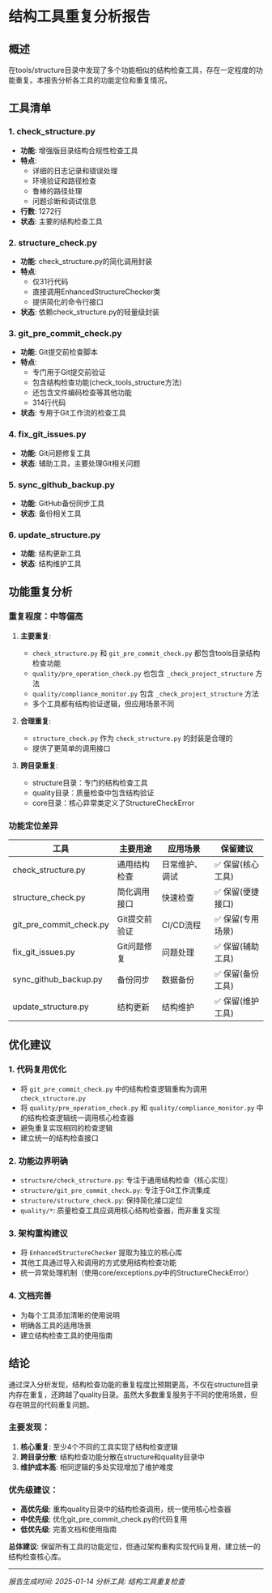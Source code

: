 # 结构工具重复分析报告

## 概述

在tools/structure目录中发现了多个功能相似的结构检查工具，存在一定程度的功能重复。本报告分析各工具的功能定位和重复情况。

## 工具清单

### 1. check_structure.py
- **功能**: 增强版目录结构合规性检查工具
- **特点**: 
  - 详细的日志记录和错误处理
  - 环境验证和路径检查
  - 鲁棒的路径处理
  - 问题诊断和调试信息
- **行数**: 1272行
- **状态**: 主要的结构检查工具

### 2. structure_check.py
- **功能**: check_structure.py的简化调用封装
- **特点**:
  - 仅31行代码
  - 直接调用EnhancedStructureChecker类
  - 提供简化的命令行接口
- **状态**: 依赖check_structure.py的轻量级封装

### 3. git_pre_commit_check.py
- **功能**: Git提交前检查脚本
- **特点**:
  - 专门用于Git提交前验证
  - 包含结构检查功能(check_tools_structure方法)
  - 还包含文件编码检查等其他功能
  - 314行代码
- **状态**: 专用于Git工作流的检查工具

### 4. fix_git_issues.py
- **功能**: Git问题修复工具
- **状态**: 辅助工具，主要处理Git相关问题

### 5. sync_github_backup.py
- **功能**: GitHub备份同步工具
- **状态**: 备份相关工具

### 6. update_structure.py
- **功能**: 结构更新工具
- **状态**: 结构维护工具

## 功能重复分析

### 重复程度：中等偏高

1. **主要重复**:
   - `check_structure.py` 和 `git_pre_commit_check.py` 都包含tools目录结构检查功能
   - `quality/pre_operation_check.py` 也包含 `_check_project_structure` 方法
   - `quality/compliance_monitor.py` 包含 `_check_project_structure` 方法
   - 多个工具都有结构验证逻辑，但应用场景不同

2. **合理重复**:
   - `structure_check.py` 作为 `check_structure.py` 的封装是合理的
   - 提供了更简单的调用接口

3. **跨目录重复**:
   - structure目录：专门的结构检查工具
   - quality目录：质量检查中包含结构验证
   - core目录：核心异常类定义了StructureCheckError

### 功能定位差异

| 工具 | 主要用途 | 应用场景 | 保留建议 |
|------|----------|----------|----------|
| check_structure.py | 通用结构检查 | 日常维护、调试 | ✅ 保留(核心工具) |
| structure_check.py | 简化调用接口 | 快速检查 | ✅ 保留(便捷接口) |
| git_pre_commit_check.py | Git提交前验证 | CI/CD流程 | ✅ 保留(专用场景) |
| fix_git_issues.py | Git问题修复 | 问题处理 | ✅ 保留(辅助工具) |
| sync_github_backup.py | 备份同步 | 数据备份 | ✅ 保留(备份工具) |
| update_structure.py | 结构更新 | 结构维护 | ✅ 保留(维护工具) |

## 优化建议

### 1. 代码复用优化
- 将 `git_pre_commit_check.py` 中的结构检查逻辑重构为调用 `check_structure.py`
- 将 `quality/pre_operation_check.py` 和 `quality/compliance_monitor.py` 中的结构检查逻辑统一调用核心检查器
- 避免重复实现相同的检查逻辑
- 建立统一的结构检查接口

### 2. 功能边界明确
- `structure/check_structure.py`: 专注于通用结构检查（核心实现）
- `structure/git_pre_commit_check.py`: 专注于Git工作流集成
- `structure/structure_check.py`: 保持简化接口定位
- `quality/*`: 质量检查工具应调用核心结构检查器，而非重复实现

### 3. 架构重构建议
- 将 `EnhancedStructureChecker` 提取为独立的核心库
- 其他工具通过导入和调用的方式使用结构检查功能
- 统一异常处理机制（使用core/exceptions.py中的StructureCheckError）

### 4. 文档完善
- 为每个工具添加清晰的使用说明
- 明确各工具的适用场景
- 建立结构检查工具的使用指南

## 结论

通过深入分析发现，结构检查功能的重复程度比预期更高，不仅在structure目录内存在重复，还跨越了quality目录。虽然大多数重复服务于不同的使用场景，但存在明显的代码重复问题。

### 主要发现：
1. **核心重复**: 至少4个不同的工具实现了结构检查逻辑
2. **跨目录分散**: 结构检查功能分散在structure和quality目录中
3. **维护成本高**: 相同逻辑的多处实现增加了维护难度

### 优先级建议：
- **高优先级**: 重构quality目录中的结构检查调用，统一使用核心检查器
- **中优先级**: 优化git_pre_commit_check.py的代码复用
- **低优先级**: 完善文档和使用指南

**总体建议**: 保留所有工具的功能定位，但通过架构重构实现代码复用，建立统一的结构检查核心库。

---
*报告生成时间: 2025-01-14*
*分析工具: 结构工具重复检查*